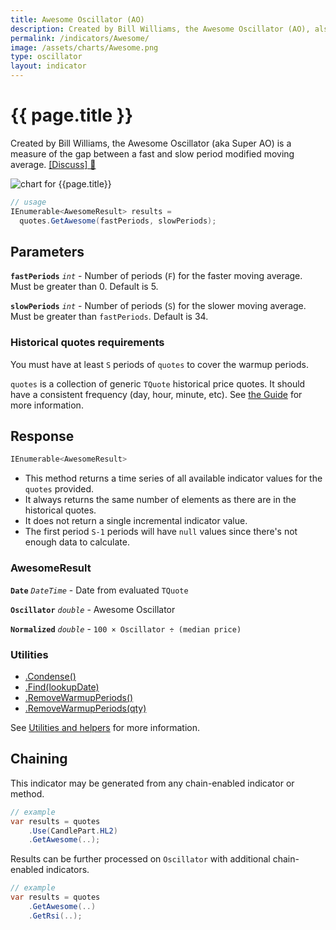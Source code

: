 ```yaml
---
title: Awesome Oscillator (AO)
description: Created by Bill Williams, the Awesome Oscillator (AO), also known as Super AO, is a measure of the gap between a fast and slow period modified moving average.
permalink: /indicators/Awesome/
image: /assets/charts/Awesome.png
type: oscillator
layout: indicator
---
```


# {{ page.title }}

Created by Bill Williams, the Awesome Oscillator (aka Super AO) is a measure of the gap between a fast and slow period modified moving average.
[[Discuss] &#128172;]({{site.github.repository_url}}/discussions/282 "Community discussion about this indicator")

![chart for {{page.title}}]({{site.baseurl}}{{page.image}})

```csharp
// usage
IEnumerable<AwesomeResult> results =
  quotes.GetAwesome(fastPeriods, slowPeriods);
```

## Parameters

**`fastPeriods`** _`int`_ - Number of periods (`F`) for the faster moving average.  Must be greater than 0.  Default is 5.

**`slowPeriods`** _`int`_ - Number of periods (`S`) for the slower moving average.  Must be greater than `fastPeriods`.  Default is 34.

### Historical quotes requirements

You must have at least `S` periods of `quotes` to cover the warmup periods.

`quotes` is a collection of generic `TQuote` historical price quotes.  It should have a consistent frequency (day, hour, minute, etc).  See [the Guide]({{site.baseurl}}/guide/#historical-quotes) for more information.

## Response

```csharp
IEnumerable<AwesomeResult>
```

- This method returns a time series of all available indicator values for the `quotes` provided.
- It always returns the same number of elements as there are in the historical quotes.
- It does not return a single incremental indicator value.
- The first period `S-1` periods will have `null` values since there's not enough data to calculate.

### AwesomeResult

**`Date`** _`DateTime`_ - Date from evaluated `TQuote`

**`Oscillator`** _`double`_ - Awesome Oscillator

**`Normalized`** _`double`_ - `100 × Oscillator ÷ (median price)`

### Utilities

- [.Condense()]({{site.baseurl}}/utilities#condense)
- [.Find(lookupDate)]({{site.baseurl}}/utilities#find-indicator-result-by-date)
- [.RemoveWarmupPeriods()]({{site.baseurl}}/utilities#remove-warmup-periods)
- [.RemoveWarmupPeriods(qty)]({{site.baseurl}}/utilities#remove-warmup-periods)

See [Utilities and helpers]({{site.baseurl}}/utilities#utilities-for-indicator-results) for more information.

## Chaining

This indicator may be generated from any chain-enabled indicator or method.

```csharp
// example
var results = quotes
    .Use(CandlePart.HL2)
    .GetAwesome(..);
```

Results can be further processed on `Oscillator` with additional chain-enabled indicators.

```csharp
// example
var results = quotes
    .GetAwesome(..)
    .GetRsi(..);
```

